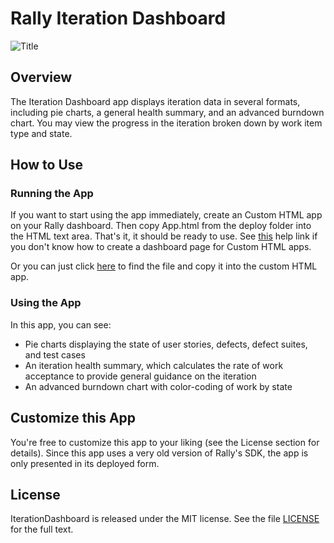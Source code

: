 Rally Iteration Dashboard
======================

![Title](https://raw.github.com/RallyApps/IterationDashboard/master/screenshots/title-screenshot.png)

## Overview

The Iteration Dashboard app displays iteration data in several formats, including pie charts, a general health summary, and an advanced burndown chart. You may view the progress in the iteration broken down by work item type and state.

## How to Use

### Running the App

If you want to start using the app immediately, create an Custom HTML app on your Rally dashboard. Then copy App.html from the deploy folder into the HTML text area. That's it, it should be ready to use. See [this](http://www.rallydev.com/help/use_apps#create) help link if you don't know how to create a dashboard page for Custom HTML apps.

Or you can just click [here](https://raw.github.com/RallyApps/IterationDashboard/master/deploy/App.html) to find the file and copy it into the custom HTML app.

### Using the App

In this app, you can see:

* Pie charts displaying the state of user stories, defects, defect suites, and test cases
* An iteration health summary, which calculates the rate of work acceptance to provide general guidance on the iteration
* An advanced burndown chart with color-coding of work by state

## Customize this App

You're free to customize this app to your liking (see the License section for details). Since this app uses a very old version of Rally's SDK, the app is only presented in its deployed form.

## License

IterationDashboard is released under the MIT license. See the file [LICENSE](https://raw.github.com/RallyApps/IterationDashboard/master/LICENSE) for the full text.

